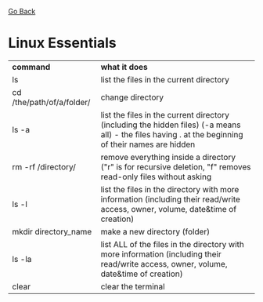 [Go Back](https://github.com/arm-on/plan/blob/main/README.md)

# Linux Essentials
| | |
|-|-|
|__command__|__what it does__|
| ls | list the files in the current directory |
|cd /the/path/of/a/folder/ | change directory |
|ls -a | list the files in the current directory (including the hidden files) (-a means all) - the files having . at the beginning of their names are hidden |
|rm -rf /directory/ | remove everything inside a directory ("r" is for recursive deletion, "f" removes read-only files without asking |
| ls -l | list the files in the directory with more information (including their read/write access, owner, volume, date&time of creation) |
| mkdir directory_name | make a new directory (folder) |
| ls -la | list ALL of the files in the directory with more information (including their read/write access, owner, volume, date&time of creation) |
| clear | clear the terminal | 